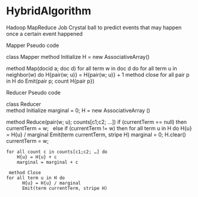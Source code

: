 # HybridAlgorithm
Hadoop MapReduce Job
Crystal ball to predict events that may happen once a certain event happened

Mapper Pseudo code

 class Mapper
   method Initialize
	H = new AssociativeArray()	
	
   method Map(docid a; doc d)
	for all term w in doc d do
	     for all term u in neighbor(w) do
		H{pair(w; u)} = H{pair(w; u)} + 1
   method close
	for all pair p in H do
	     Emit(pair p; count H{pair p})
  

Reducer Pseudo code

 class Reducer	
      method Initialize
        marginal = 0;
        H = new AssociativeArray ()  

   method Reduce(pair(w; u); counts[c1;c2; …])
	if (currentTerm == null) then
		currentTerm = w;
 	else if (currentTerm != w) then
		for all term u in H do
			H{u} = H{u} / marginal
			Emit(term currentTerm, stripe H)
	          marginal = 0;
                   H.clear()	        
	          currentTerm = w;
	
	for all count c in counts[c1;c2; …] do
		H{u} = H{u} + c
		marginal = marginal + c
	
     method Close 
	for all term u in H do
	      H{u} = H{u} / marginal
	      Emit(term currentTerm, stripe H)

